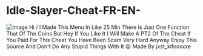 # Idle-Slayer-Cheat-FR-EN-

![image](https://github.com/user-attachments/assets/4e12dbc8-a961-4db8-a8c2-63e9d9ea59a5)
Hi / I Made This Menu In Like 25 Min There Is Just One Function That Of The Coins But Hey If You Like It I Will Make A PT2 Of The Cheat If You Paid For This Cheat You Have Been Scam Very Hard Anyway Enjoy This Source And Don't Do Any Stupid Things With It 😜 Made By jxst_kifoxxxxe
